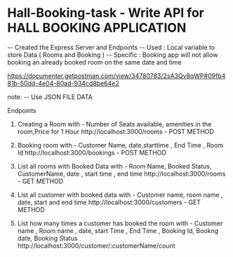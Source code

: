 # Hall-Booking-task - Write API for HALL BOOKING APPLICATION 
-- Created the Express Server and Endpoints 
-- Used : Local variable to store Data  ( Rooms and Booking ) 
-- Specific : Booking app will not allow booking an already booked room on the same date and                   time 


https://documenter.getpostman.com/view/34780783/2sA3Qv8qWP#09fb481b-50dd-4e04-80ad-934cd8be64e2  

note:
-- Use JSON FILE DATA 

Endpoints 
1. Creating a Room with - Number of Seats available, amenities in the room,Price for 1 Hour
   http://localhost:3000/rooms  - POST METHOD
   
2. Booking room with - Customer Name, date,starttime , End Time , Room Id
   http://localhost:3000/bookings   - POST METHOD
   
3. List all rooms with Booked Data with - Room Name, Booked Status, CustomerName, date , start       time , end time
   http://localhost:3000/rooms  - GET METHOD 
   
4. List all customer with booked data with - Customer name, room name , date, start and end time
   http://localhost:3000/customers  - GET METHOD

5. List how many times a customer has booked the room with - Customer name , Room name , date,      start Time , End Time , Booking Id, Bookng date, Booking Status
   http://localhost:3000/customer/:customerName/count


